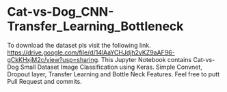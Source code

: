 # Cat-vs-Dog_CNN-Transfer_Learning_Bottleneck
To download the dataset pls visit the following link. https://drive.google.com/file/d/14lAaYCHJdjh2vKZ9aAF96-gCkKHxjM2c/view?usp=sharing.
This Jupyter Notebook contains Cat-vs-Dog Small Dataset Image Classification using Keras. Simple Convnet, Dropout layer, Transfer Learning and Bottle Neck Features. Feel free to putt Pull Request and commits.
